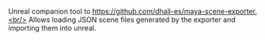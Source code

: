 Unreal companion tool to https://github.com/dhall-es/maya-scene-exporter.<br/>
Allows loading JSON scene files generated by the exporter and importing them into unreal.

